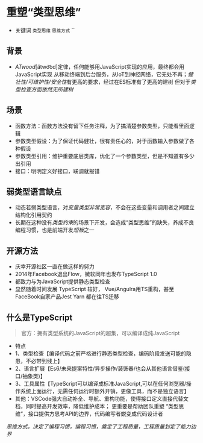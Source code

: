 # 重塑“类型思维”
- 关键词
`类型思维` `思维方式` ``
## 背景
- *ATwood*[ätwo͝od]定律，任何能够用JavaScript实现的应用，最终都会用JavaScript实现
从移动终端到后台服务，从IoT到神经网络，它无处不再；*健壮性/可维护性/安全性*有更高的要求，经过在ES标准有了更高的建树
但对于*类型检查方面依然无所建树*

## 场景
- 函数方法：函数方法没有留下任务注释，为了搞清楚参数类型，只能看里面逻辑
- 参数类型假设：为了保证代码健壮，很有责任心的，对于函数输入参数做了各种假设
- 参数类型引用：维护重要底层类库，优化了一个参数类型，但是不知道有多少出引用
- 接口：明明定义好接口，联调就报错

## 弱类型语言缺点
- 动态若弱类型语言，对*变量类型非常宽容*，不会在这些变量和调用者之间建立结构化引用契约
- 长期在这种没有*类型约束*的场景下开发，会造成“类型思维”的缺失，养成不良编程习惯，也是前端开发*短板*之一

## 开源方法
- 庆幸开源社区一直在做这样的努力
- 2014年Facebook退出Flow，微软同年也发布TypeScript 1.0
- 都致力与为JavaScript提供静态类型检查
- 显然随着时间发展 TypeScript 较好， Vue/Angulra用TS重构，甚至FaceBook自家产品Jest Yarn 都在往TS迁移

## 什么是TypeScript
> 官方：拥有类型系统的JavaScript的超集，可以编译成纯JavaScript
- 特点
- 1、类型检查【编译代码之前严格进行静态类型检查，编码阶段发送可能的隐患，不必带到线上】
- 2、语言扩展【Es6/未来提案特性/异步操作/装饰器/也会从其他语言借鉴(接口/抽象类)】
- 3、工具属性【TypeScript可以编译成标准JavaScript,可以在任何浏览器/操作系统上面运行，无需任何运行时额外开销，更像工具，而不是独立语言】
- 其他：VSCode强大自动补全、导航、重构功能，使得接口定义直接代替文档，同时提高开发效率，降低维护成本；
更重要是帮助团队重塑 “类型思维”，接口提供方思考API的边界，代码编写者蜕变成代码设计者

*思维方式，决定了编程习惯，编程习惯，奠定了工程质量，工程质量划定了能力边界*

